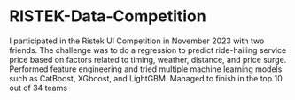 # RISTEK-Data-Competition
I participated in the Ristek UI Competition in November 2023 with two friends. The challenge was to do a regression to predict ride-hailing service price based on factors related to timing, weather, distance, and price surge. 
Performed feature engineering and tried multiple machine learning models such as CatBoost, XGboost, and LightGBM.
Managed to finish in the top 10 out of 34 teams
